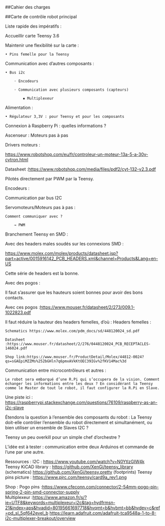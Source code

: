 ##Cahier des charges 

##Carte de contrôle robot principal

Liste rapide des impératifs :

Accueillir carte Teensy 3.6

Maintenir une flexibilité sur la carte :

    • Pins femelle pour la Teensy
    
Communication avec d’autres composants :

    • Bus i2c
    
        ◦ Encodeurs
        
        ◦ Communication avec plusieurs composants (capteurs)
        
            ▪ Multiplexeur
            
Alimentation :

    • Régulateur 3,3V : pour Teensy et pour les composants
    
Connexion à Raspberry Pi : quelles informations ?


Ascenseur : Moteurs pas à pas 

Drivers moteurs :

https://www.robotshop.com/eu/fr/controleur-un-moteur-13a-5-a-30v-cytron.html

Datasheet :https://www.robotshop.com/media/files/pdf2/cyt-132-v2.3.pdf

Pilotés directement par PWM par la Teensy.

Encodeurs :

Communication par bus I2C

Servomoteurs/Moteurs pas à pas :

	Comment communiquer avec ? 
	
		→ PWM
		

Branchement Teensy en SMD :

Avec des headers males soudés sur les connexions SMD :

https://www.molex.com/molex/products/datasheet.jsp?part=active/0015916142_PCB_HEADERS.xml&channel=Products&Lang=en-US

Cette série de headers est la bonne.


Avec des pogos :

Il faut s’assurer que les hauteurs soient bonnes pour avoir des bons contacts.

Avec ces pogos :https://www.mouser.fr/datasheet/2/273/009.1-1022823.pdf

Il faut réduire la hauteur des headers femelles, d’où :
Headers femelles : 

	Schematics https://www.molex.com/pdm_docs/sd/448120024_sd.pdf 
	
	Datasheet :https://www.mouser.fr/datasheet/2/276/0448120024_PCB_RECEPTACLES-146024.pdf
	
	Shop link:https://www.mouser.fr/ProductDetail/Molex/44812-0024?qs=sGAEpiMZZMs%252bGHln7q6pmxAVkKtOEC39IGv%2fKV14Mac%3d








Communication entre microcontrôleurs et autres :

	Le robot sera embarqué d’une R.Pi qui s’occupera de la vision. Comment échanger les informations entre les deux ? En considérant la Teensy comme le Master de tout le robot, il faut configurer la R.Pi en Slave. 
	
Une piste ici : https://raspberrypi.stackexchange.com/questions/76109/raspberry-as-an-i2c-slave

Étendons la question à l’ensemble des composants du robot : La Teensy doit-elle contrôler l’ensemble du robot directement et simultanément, ou bien utiliser un ensemble de Slaves I2C ?

Teensy un peu overkill pour un simple chef d’orchestre ?

L’idée est à tester : communication entre deux Arduinos et commande de l’une par une autre.










































Ressources :
I2C :
https://www.youtube.com/watch?v=N0YtIzGIW4k
Teensy KiCAD library :
https://github.com/XenGi/teensy_library (schematics)
https://github.com/XenGi/teensy.pretty (footprints)
Teensy pins picture :
https://www.pjrc.com/teensy/card9a_rev1.png

Shop :
Pogo pins :https://www.cfeconn.com/connector/2-54mm-pogo-pin-spring-2-pin-smd-connector-supply
Multiplexeur :https://www.amazon.fr/s/?ie=UTF8&keywords=multiplexeur+i2c&tag=hydfrmsn-21&index=aps&hvadid=80195661697718&hvqmt=b&hvbmt=bb&hvdev=c&ref=pd_sl_5qf642evel_b
https://learn.adafruit.com/adafruit-tca9548a-1-to-8-i2c-multiplexer-breakout/overview


